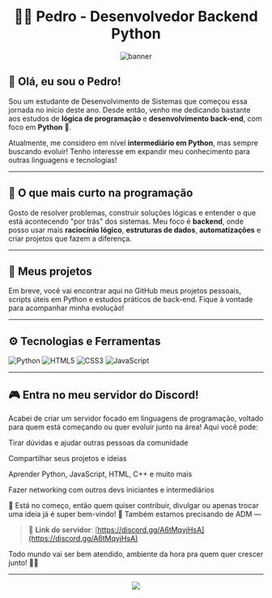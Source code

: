 <h1 align="center">👨‍💻 Pedro - Desenvolvedor Backend Python</h1>

<p align="center">
  <img src="https://capsule-render.vercel.app/api?type=waving&color=0:000000,100:005eff&height=200&section=header&text=Bem-vindo%20ao%20meu%20GitHub!&fontColor=ffffff&fontSize=30&animation=fadeIn" alt="banner"/>
</p>

## 👋 Olá, eu sou o Pedro!

Sou um estudante de Desenvolvimento de Sistemas que começou essa jornada no início deste ano. Desde então, venho me dedicando bastante aos estudos de **lógica de programação** e **desenvolvimento back-end**, com foco em **Python** 🐍.

Atualmente, me considero em nível **intermediário em Python**, mas sempre buscando evoluir! Tenho interesse em expandir meu conhecimento para outras linguagens e tecnologias!

---

## 🧠 O que mais curto na programação

Gosto de resolver problemas, construir soluções lógicas e entender o que está acontecendo "por trás" dos sistemas. Meu foco é **backend**, onde posso usar mais **raciocínio lógico**, **estruturas de dados**, **automatizações** e criar projetos que fazem a diferença.

---

## 🚧 Meus projetos

Em breve, você vai encontrar aqui no GitHub meus projetos pessoais, scripts úteis em Python e estudos práticos de back-end. Fique à vontade para acompanhar minha evolução!

---

## ⚙️ Tecnologias e Ferramentas

![Python](https://img.shields.io/badge/-Python-000?style=for-the-badge&logo=python)
![HTML5](https://img.shields.io/badge/-HTML5-000?style=for-the-badge&logo=html5)
![CSS3](https://img.shields.io/badge/-CSS3-000?style=for-the-badge&logo=css3&logoColor=1572B6)
![JavaScript](https://img.shields.io/badge/-JavaScript-000?style=for-the-badge&logo=javascript)

---

## 🎮 Entra no meu servidor do Discord!

Acabei de criar um servidor focado em linguagens de programação, voltado para quem está começando ou quer evoluir junto na área! Aqui você pode:

Tirar dúvidas e ajudar outras pessoas da comunidade

Compartilhar seus projetos e ideias

Aprender Python, JavaScript, HTML, C++ e muito mais

Fazer networking com outros devs iniciantes e intermediários

👥 Está no começo, então quem quiser contribuir, divulgar ou apenas trocar uma ideia já é super bem-vindo!
📢 Também estamos precisando de ADM — 

> 🎯 **Link do servidor**: [https://discord.gg/A6tMqyjHsA](https://discord.gg/A6tMqyjHsA)

Todo mundo vai ser bem atendido, ambiente da hora pra quem quer crescer junto! 👊🔥

---

<p align="center">
  <img src="https://capsule-render.vercel.app/api?type=waving&color=0:005eff,100:000000&height=150&section=footer"/>
</p>
